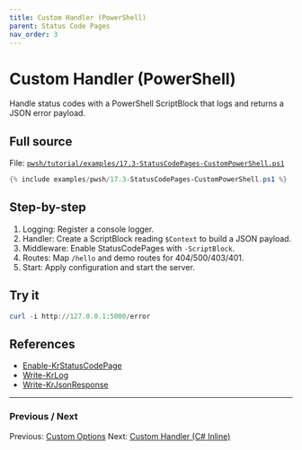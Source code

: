 ```yaml
---
title: Custom Handler (PowerShell)
parent: Status Code Pages
nav_order: 3
---
```


# Custom Handler (PowerShell)

Handle status codes with a PowerShell ScriptBlock that logs and returns a JSON error payload.

## Full source

File: [`pwsh/tutorial/examples/17.3-StatusCodePages-CustomPowerShell.ps1`][17.3-StatusCodePages-CustomPowerShell.ps1]

```powershell
{% include examples/pwsh/17.3-StatusCodePages-CustomPowerShell.ps1 %}
```

## Step-by-step

1. Logging: Register a console logger.
2. Handler: Create a ScriptBlock reading `$Context` to build a JSON payload.
3. Middleware: Enable StatusCodePages with `-ScriptBlock`.
4. Routes: Map `/hello` and demo routes for 404/500/403/401.
5. Start: Apply configuration and start the server.

## Try it

```powershell
curl -i http://127.0.0.1:5000/error
```

## References

- [Enable-KrStatusCodePage](/pwsh/cmdlets/Enable-KrStatusCodePage)
- [Write-KrLog](/pwsh/cmdlets/Write-KrLog)
- [Write-KrJsonResponse](/pwsh/cmdlets/Write-KrJsonResponse)

---

### Previous / Next

Previous: [Custom Options](./2.Custom-Options.md)
Next: [Custom Handler (C# Inline)](./4.Custom-Handler-CSharp-Inline.md)

[17.3-StatusCodePages-CustomPowerShell.ps1]: /pwsh/tutorial/examples/17.3-StatusCodePages-CustomPowerShell.ps1
